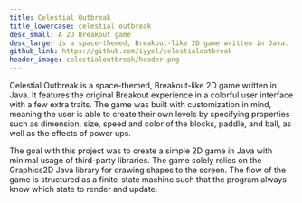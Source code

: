 ```yaml
---
title: Celestial Outbreak
title_lowercase: celestial outbreak
desc_small: A 2D Breakout game
desc_large: is a space-themed, Breakout-like 2D game written in Java.
github_link: https://github.com/iyyel/celestialoutbreak
header_image: celestialoutbreak/header.png
---
```


Celestial Outbreak is a space-themed, Breakout-like 2D game written in Java.
It features the original Breakout experience in a colorful user interface with
a few extra traits. The game was built with customization in mind, meaning the
user is able to create their own levels by specifying properties such as dimension,
size, speed and color of the blocks, paddle, and ball, as well as the effects of power ups.

The goal with this project was to create a simple 2D game in Java with minimal usage of 
third-party libraries. The game solely relies on the Graphics2D Java library for drawing 
shapes to the screen. The flow of the game is structured as a finite-state machine such that 
the program always know which state to render and update.
